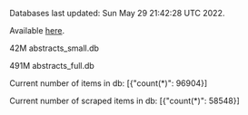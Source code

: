Databases last updated: Sun May 29 21:42:28 UTC 2022. 

Available [here](https://github.com/cbeauhilton/ash-db/releases).


42M	abstracts_small.db

491M	abstracts_full.db

Current number of items in db:
[{"count(*)": 96904}]

Current number of scraped items in db:
[{"count(*)": 58548}]
